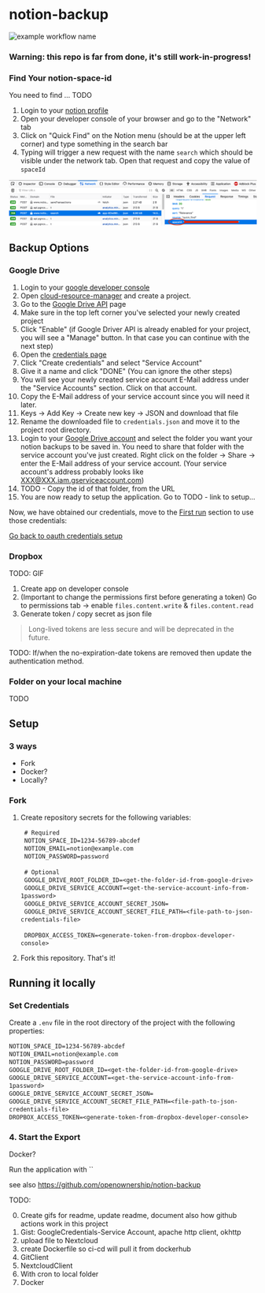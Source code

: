 # notion-backup

![example workflow name](https://github.com/jckleiner/notion-backup/workflows/notion-backup-workflow/badge.svg?branch=master)

### Warning: this repo is far from done, it's still work-in-progress!

### Find Your notion-space-id

You need to find ... TODO

1. Login to your [notion profile](https://www.notion.so/login)
2. Open your developer console of your browser and go to the "Network" tab
3. Click on "Quick Find" on the Notion menu (should be at the upper left corner) and type something in the search bar
4. Typing will trigger a new request with the name `search` which should be visible under the network tab. Open that
   request and copy the value of `spaceId`

![testImage](images/notion-search-request.png)


## Backup Options

### Google Drive

1. Login to your [google developer console](https://console.developers.google.com/)
2. Open [cloud-resource-manager](https://console.cloud.google.com/cloud-resource-manager) and create a project.
3. Go to the [Google Drive API](https://console.cloud.google.com/apis/library/drive.googleapis.com) page
4. Make sure in the top left corner you've selected your newly created project
5. Click "Enable" (if Google Driver API is already enabled for your project, you will see a "Manage" button. In that
   case you can continue with the next step)
6. Open the [credentials page](https://console.cloud.google.com/apis/credentials)
7. Click "Create credentials" and select "Service Account"
8. Give it a name and click "DONE" (You can ignore the other steps)
9. You will see your newly created service account E-Mail address under the "Service Accounts" section. Click on that account.
10. Copy the E-Mail address of your service account since you will need it later.
11. Keys -> Add Key -> Create new key -> JSON and download that file
12. Rename the downloaded file to `credentials.json` and move it to the project root directory.
13. Login to your [Google Drive account](https://drive.google.com/drive/) and select the folder you want your notion 
    backups to be saved in. You need to share that folder with the service account you've just created. Right click on 
    the folder -> Share -> enter the E-Mail address of your service account. (Your service account's address probably 
    looks like XXX@XXX.iam.gserviceaccount.com)
14. TODO - Copy the id of that folder, from the URL
15. You are now ready to setup the application. Go to TODO - link to setup...

Now, we have obtained our credentials, move to the [First run](#first-run) section to use those credentials:


[Go back to oauth credentials setup](#generating-oauth-credentials)

### Dropbox

TODO: GIF

1. Create app on developer console
2. (Important to change the permissions first before generating a token)
   Go to permissions tab -> enable `files.content.write` & `files.content.read`
2. Generate token / copy secret as json file

> Long-lived tokens are less secure and will be deprecated in the future.

TODO: If/when the no-expiration-date tokens are removed then update the authentication method.

### Folder on your local machine
TODO

## Setup

### 3 ways

* Fork
* Docker?
* Locally?

### Fork

1. Create repository secrets for the following variables:

        # Required
        NOTION_SPACE_ID=1234-56789-abcdef
        NOTION_EMAIL=notion@example.com
        NOTION_PASSWORD=password

        # Optional
        GOOGLE_DRIVE_ROOT_FOLDER_ID=<get-the-folder-id-from-google-drive>
        GOOGLE_DRIVE_SERVICE_ACCOUNT=<get-the-service-account-info-from-1password>
        GOOGLE_DRIVE_SERVICE_ACCOUNT_SECRET_JSON=
        GOOGLE_DRIVE_SERVICE_ACCOUNT_SECRET_FILE_PATH=<file-path-to-json-credentials-file>
        
        DROPBOX_ACCESS_TOKEN=<generate-token-from-dropbox-developer-console>

2. Fork this repository. That's it!

## Running it locally

### Set Credentials

Create a `.env` file in the root directory of the project with the following properties:

    NOTION_SPACE_ID=1234-56789-abcdef
    NOTION_EMAIL=notion@example.com
    NOTION_PASSWORD=password
    GOOGLE_DRIVE_ROOT_FOLDER_ID=<get-the-folder-id-from-google-drive>
    GOOGLE_DRIVE_SERVICE_ACCOUNT=<get-the-service-account-info-from-1password>
    GOOGLE_DRIVE_SERVICE_ACCOUNT_SECRET_JSON=
    GOOGLE_DRIVE_SERVICE_ACCOUNT_SECRET_FILE_PATH=<file-path-to-json-credentials-file>
    DROPBOX_ACCESS_TOKEN=<generate-token-from-dropbox-developer-console>

### 4. Start the Export

Docker?

Run the application with ``

see also https://github.com/openownership/notion-backup

TODO:

0. Create gifs for readme, update readme, document also how github actions work in this project
1. Gist: GoogleCredentials-Service Account, apache http client, okhttp
2. upload file to Nextcloud
3. create Dockerfile so ci-cd will pull it from dockerhub
4. GitClient
5. NextcloudClient
6. With cron to local folder
7. Docker